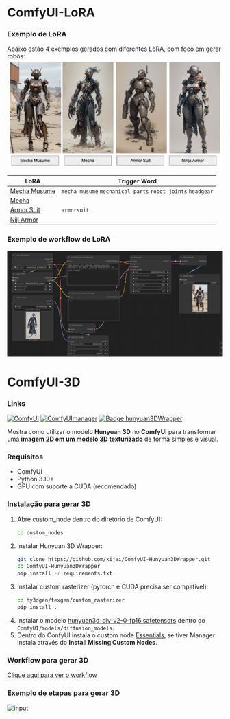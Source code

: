 # ComfyUI-LoRA
### Exemplo de LoRA
Abaixo estão 4 exemplos gerados com diferentes LoRA, com foco em gerar robôs:
![Exemplos de LoRA](./imagens/robos-LoRA.png)

|      LoRA      | Trigger Word       |
|----------------|--------------------|
| [Mecha Musume](https://civitai.com/models/15464/a-mecha-musume-a) | `mecha musume` `mechanical parts` `robot joints` `headgear`|
| [Mecha](https://civitai.com/models/76693?modelVersionId=697939)|     |
| [Armor Suit](https://civitai.com/models/59245/armor-suit-lora)| `armorsuit`    |
| [Niji Armor](https://civitai.com/models/99875/nijiarmor-lora-suits-armors-mechas)|     |

### Exemplo de workflow de LoRA
![Exemplo de workflow de LoRA](./imagens/workflow-LoRA.png)


# ComfyUI-3D
### Links
[![ComfyUI](https://img.shields.io/badge/ComfyUI-GitHub-orange?logo=github)](https://github.com/comfyanonymous/ComfyUI)
[![ComfyUImanager](https://img.shields.io/badge/ComfyUImanager-GitHub-green?logo=github)](https://github.com/ltdrdata/ComfyUI-Manager)
[![Badge hunyuan3DWrapper](https://img.shields.io/badge/Hunyunan3DWrapper-GitHub-blue?logo=github)](https://github.com/kijai/ComfyUI-Hunyuan3DWrapper)

Mostra como utilizar o modelo **Hunyuan 3D** no **ComfyUI** para transformar uma **imagem 2D em um modelo 3D texturizado** de forma simples e visual.

### Requisitos
- ComfyUI
- Python 3.10+
- GPU com suporte a CUDA (recomendado)

### Instalação para gerar 3D
1. Abre custom_node dentro do diretório de ComfyUI:
   ```bash
   cd custom_nodes
3. Instalar Hunyuan 3D Wrapper:
   ```bash
   git clone https://github.com/kijai/ComfyUI-Hunyuan3DWrapper.git
   cd ComfyUI-Hunyuan3DWrapper
   pip install -r requirements.txt
5. Instalar custom rasterizer (pytorch e CUDA precisa ser compatível):
   ```bash
   cd hy3dgen/texgen/custom_rasterizer
   pip install .
7. Instalar o modelo [hunyuan3d-div-v2-0-fp16.safetensors](https://huggingface.co/Kijai/Hunyuan3D-2_safetensors/tree/main) dentro do `ComfyUI/models/diffusion_models`.
8. Dentro do ConfyUI instala o custom node [Essentials](https://github.com/cubiq/ComfyUI_essentials.git), se tiver Manager instala através do **Install Missing Custom Nodes**.

### Workflow para gerar 3D
[Clique aqui para ver o workflow](./Hunyuan3D-CG.json)

### Exemplo de etapas para gerar 3D
![input](imagens/processo.png)
